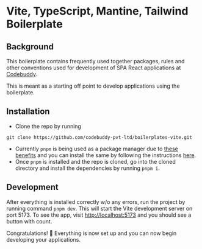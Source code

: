 # Vite, TypeScript, Mantine, Tailwind Boilerplate

## Background

This boilerplate contains frequently used together packages, rules and other conventions used for development of SPA React applications at [Codebuddy](https://codebuddy.co/).

This is meant as a starting off point to develop applications using the boilerplate.

## Installation

- Clone the repo by running

`git clone https://github.com/codebuddy-pvt-ltd/boilerplates-vite.git`

- Currently `pnpm` is being used as a package manager due to [these benefits](https://pnpm.io/) and you can install the same by following the instructions [here](https://pnpm.io/installation).
- Once `pnpm` is installed and the repo is cloned, go into the cloned directory and install the dependencies by running `pnpm i`.

## Development

After everything is installed correctly w/o any errors, run the project by running command `pnpm dev`. This will start the Vite development server on port 5173. To see the app, visit [http://localhost:5173](http://localhost:5173) and you should see a button with count.

Congratulations! 🎉 Everything is now set up and you can now begin developing your applications.
